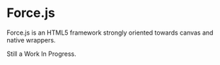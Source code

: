 Force.js
========

Force.js is an HTML5 framework strongly oriented towards canvas and native wrappers.

Still a Work In Progress.